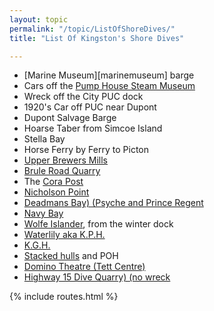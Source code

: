 ```yaml
---
layout: topic
permalink: "/topic/ListOfShoreDives/"
title: "List Of Kingston's Shore Dives"

---
```


* [Marine Museum][marinemuseum] barge
* Cars off the [Pump House Steam Museum](http://www.marmuseum.ca/engine1.htm)
* Wreck off the City PUC dock
* 1920's Car off PUC near Dupont
* Dupont Salvage Barge
* Hoarse Taber from Simcoe Island
* Stella Bay
* Horse Ferry by Ferry to Picton
* [Upper Brewers Mills](http://dolphinscubaclub.blogspot.com/search/label/Brewer%27s%20Mills)
* [Brule Road Quarry](http://dolphinscubaclub.blogspot.com/search/label/Brule%20Rd)
* The [Cora Post](http://dolphinscubaclub.blogspot.com/search/label/Cora%20Post)
* [Nicholson Point](http://dolphinscubaclub.blogspot.com/2008/06/deep-at-nicholsons-point.html)
* [Deadmans Bay) (Psyche and Prince Regent](http://dolphinscubaclub.blogspot.com/search/label/Deadman%20Bay)
* [Navy Bay](http://dolphinscubaclub.blogspot.com/search/label/Navy%20Bay)
* [Wolfe Islander](http://dolphinscubaclub.blogspot.com/2007/09/fun-on-wolfe-islander-ii.html), from the winter dock
* [Waterlily aka K.P.H.](http://dolphinscubaclub.blogspot.com/search/label/KPH)
* [K.G.H.](http://powkingston.blogspot.com/2008/08/line-laid-to-wreck-offshore-from-kgh.html)
* [Stacked hulls](http://dolphinscubaclub.blogspot.com/search/label/Stacked%20Hulls) and POH
* [Domino Theatre (Tett Centre)](http://dolphinscubaclub.blogspot.com/search/label/Tett%20Centre)
* [Highway 15 Dive Quarry) (no wreck](http://highway15divequarry.blogspot.com/)

{% include routes.html %}
